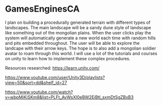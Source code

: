 # GamesEnginesCA

I plan on building a procedurally generated terrain with different types of landscapes. The main landscape will be a sandy dune style of landscape like something out of the mongolian plains. When the user clicks play the system will automatically generate a new world each time with random hills and pits embedded throughout. The user will be able to explore the landcape with their arrow keys. The hope is to also add a mongolian soldier avatar to roam through this world. I will use a lot of the tutorials and courses on unity to learn how to implement these complex procedures.

Resources researched:
https://learn.unity.com/

https://www.youtube.com/user/Unity3D/playlists?view=50&sort=dd&shelf_id=27

https://www.youtube.com/watch?v=wbpMiKiSKm8&list=PLFt_AvWsXl0eBW2EiBtl_sxmDtSgZBxB3
